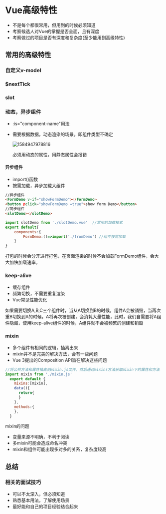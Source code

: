 # Vue高级特性

+ 不是每个都很常用，但用到的时候必须知道
+ 考察候选人对Vue的掌握是否全面，且有深度
+ 考察做过的项目是否有深度和复杂度(至少能用到高级特性)

## 常用的高级特性

### 自定义v-model



### $nextTick



### slot

### 动态，异步组件

+ :is="component-name"用法

+ 需要根据数据，动态渲染的场景。即组件类型不确定

  ![1584947978816](C:\Users\刘如刚\AppData\Roaming\Typora\typora-user-images\1584947978816.png)

  必须用动态的属性，用静态属性会报错
#### 异步组件
+ import()函数
+ 按需加载，异步加载大组件

```html
//异步组件
<FormDemo v-if="showFormDemo"></FormDemo>
<button @click="showFormDemo =true">show form Demo</button>
//同步组件
<slotDemo></slotDemo>
```

```javascript
import slotDemo from './slotDemo.vue'  //常用的加载模式
export default{
    components:{
        FormDemo:()=>import('./fromDemo') //组件按需加载
    }
}
```

打包的时候会分开进行打包，在页面渲染的时候不会加载FormDemo组件，会大大加快加载速率。

### keep-alive

+ 缓存组件
+ 频繁切换，不需要重复渲染
+ Vue常见性能优化

如果需要切换A,B,C三个组件时，当从A切换到B的时候，组件A会被销毁，当再次重B切换到A的时候，A将再次被创建，会消耗大量性能，此时，我们自需要将A组件隐藏，使用keep-alive组件的时候，A组件就不会被频繁的创建和销毁

### mixin

+ 多个组件有相同的逻辑，抽离出来
+ mixin并不是完美的解决方法，会有一些问题
+ Vue 3提出的Composition API旨在解决这些问题

```javascript
//将公共方法和属性抽离到mixin.js文件，然后通过mixins方法获取mixin下的属性和方法
import mixin from './mixin.js'
  export default {
    mixins:[mixin],
    data(){
      return{
      }
    },
    methods:{
    },
  }
```

mixin的问题

+ 变量来源不明确，不利于阅读
+ 多mixin可能会造成命名冲突
+ mixin和组件可能出现多对多的关系，复杂度较高

## 总结

### 相关的面试技巧

+ 可以不太深入，但必须知道
+ 熟悉基本用法，了解使用场景
+ 最好能和自己的项目经验结合起来

